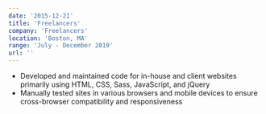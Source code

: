 ```yaml
---
date: '2015-12-21'
title: 'Freelancers'
company: 'Freelancers'
location: 'Boston, MA'
range: 'July - December 2019'
url: ''
---
```


- Developed and maintained code for in-house and client websites primarily using HTML, CSS, Sass, JavaScript, and jQuery
- Manually tested sites in various browsers and mobile devices to ensure cross-browser compatibility and responsiveness

